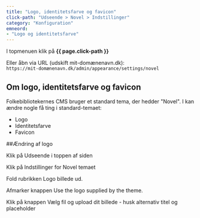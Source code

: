 ```yaml
---
title: "Logo, identitetsfarve og favicon"
click-path: "Udseende > Novel > Indstillinger"
category: "Konfiguration"
emneord: 
- "Logo og identitetsfarve"
---
```

I topmenuen klik på **{{ page.click-path }}**

Eller åbn via URL (udskift mit-domænenavn.dk):\
`https://mit-domænenavn.dk/admin/appearance/settings/novel`

## Om logo, identitetsfarve og favicon
Folkebibliotekernes CMS bruger et standard tema, der hedder "Novel". 
I kan ændre nogle få ting i standard-temaet:
- Logo
- Identitetsfarve
- Favicon

##Ændring af logo

Klik på Udseende i toppen af siden

Klik på Indstillinger for Novel temaet

Fold rubrikken Logo billede ud. 

Afmarker knappen Use the logo supplied by the theme.

Klik på knappen Vælg fil og upload dit billede - husk alternativ titel og placeholder
